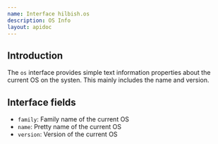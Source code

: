 ```yaml
---
name: Interface hilbish.os
description: OS Info
layout: apidoc
---
```


## Introduction
The `os` interface provides simple text information properties about
the current OS on the systen. This mainly includes the name and
version.

## Interface fields
- `family`: Family name of the current OS
- `name`: Pretty name of the current OS
- `version`: Version of the current OS

